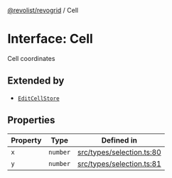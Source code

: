 [@revolist/revogrid](README.md) / Cell

# Interface: Cell

Cell coordinates

## Extended by

- [`EditCellStore`](Interface.EditCellStore.md)

## Properties

| Property | Type | Defined in |
| ------ | ------ | ------ |
| `x` | `number` | [src/types/selection.ts:80](https://github.com/revolist/revogrid/blob/60f69439a769536c61ed98c75e87e11124ee6c9c/src/types/selection.ts#L80) |
| `y` | `number` | [src/types/selection.ts:81](https://github.com/revolist/revogrid/blob/60f69439a769536c61ed98c75e87e11124ee6c9c/src/types/selection.ts#L81) |
